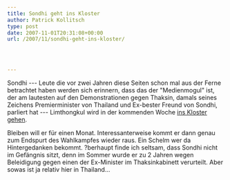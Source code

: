 ```yaml
---
title: Sondhi geht ins Kloster
author: Patrick Kollitsch
type: post
date: 2007-11-01T20:31:08+00:00
url: /2007/11/sondhi-geht-ins-kloster/




---
```

Sondhi --- Leute die vor zwei Jahren diese Seiten schon mal aus der Ferne betrachtet haben werden sich erinnern, dass das der "Medienmogul" ist, der am lautesten auf den Demonstrationen gegen Thaksin, damals seines Zeichens Premierminister von Thailand und Ex-bester Freund von Sondhi, parliert hat --- Limthongkul wird in der kommenden Woche [ins Kloster gehen][1].

Bleiben will er für einen Monat. Interessanterweise kommt er dann genau zum Endspurt des Wahlkampfes wieder raus. Ein Schelm wer da Hintergedanken bekommt. ?berhaupt finde ich seltsam, dass Sondhi nicht im Gefängnis sitzt, denn im Sommer wurde er zu 2 Jahren wegen Beleidigung gegen einen der Ex-Minister im Thaksinkabinett verurteilt. Aber sowas ist ja relativ hier in Thailand...

 [1]: http://www.nationmultimedia.com/breakingnews/read.php?newsid=30054512